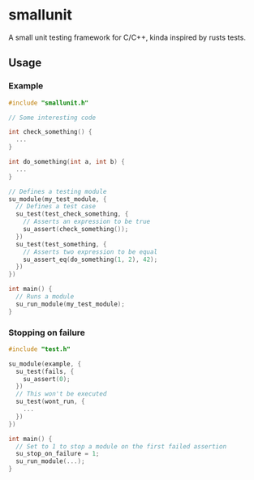 # smallunit

A small unit testing framework for C/C++, kinda inspired by rusts tests.

## Usage

### Example

```cpp
#include "smallunit.h"

// Some interesting code

int check_something() {
  ...
}

int do_something(int a, int b) {
  ...
}

// Defines a testing module
su_module(my_test_module, {
  // Defines a test case
  su_test(test_check_something, {
    // Asserts an expression to be true
    su_assert(check_something());
  })
  su_test(test_something, {
    // Asserts two expression to be equal
    su_assert_eq(do_something(1, 2), 42);
  })
})

int main() {
  // Runs a module
  su_run_module(my_test_module);
}
```

### Stopping on failure

```cpp
#include "test.h"

su_module(example, {
  su_test(fails, {
    su_assert(0);
  })
  // This won't be executed
  su_test(wont_run, {
    ...
  })
})

int main() {
  // Set to 1 to stop a module on the first failed assertion
  su_stop_on_failure = 1;
  su_run_module(...);
}
```
